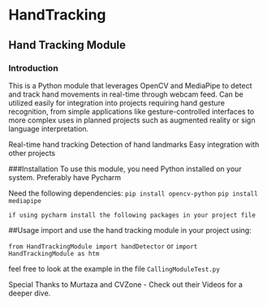 # HandTracking
## Hand Tracking Module
### Introduction
This is a Python module that leverages OpenCV and MediaPipe to detect and track hand movements in real-time through webcam feed. Can be utilized easily for integration into projects requiring hand gesture recognition, from simple applications like gesture-controlled interfaces to more complex uses in planned projects such as augmented reality or sign language interpretation.

Real-time hand tracking
Detection of hand landmarks
Easy integration with other projects

###Installation
To use this module, you need Python installed on your system. Preferably have Pycharm

Need the following dependencies:
`pip install opencv-python`
`pip install mediapipe`

`if using pycharm install the following packages in your project file`

##Usage
import and use the hand tracking module in your project using:

`from HandTrackingModule import handDetector` or `import HandTrackingModule as htm`

feel free to look at the example in the file `CallingModuleTest.py`





Special Thanks to Murtaza and CVZone - Check out their Videos for a deeper dive.
